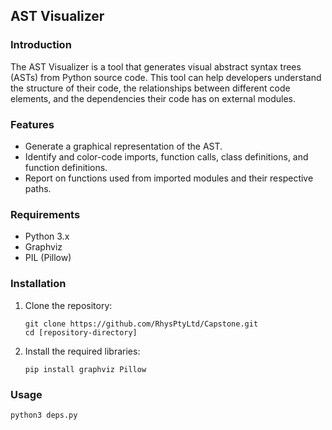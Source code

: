 
## AST Visualizer

### Introduction

The AST Visualizer is a tool that generates visual abstract syntax trees (ASTs) from Python source code. This tool can help developers understand the structure of their code, the relationships between different code elements, and the dependencies their code has on external modules.

### Features

- Generate a graphical representation of the AST.
- Identify and color-code imports, function calls, class definitions, and function definitions.
- Report on functions used from imported modules and their respective paths.

### Requirements

- Python 3.x
- Graphviz
- PIL (Pillow)

### Installation

1. Clone the repository:

   ```
   git clone https://github.com/RhysPtyLtd/Capstone.git
   cd [repository-directory]
   ```

2. Install the required libraries:

   ```
   pip install graphviz Pillow
   ```

### Usage

   ```python
   python3 deps.py
   ```